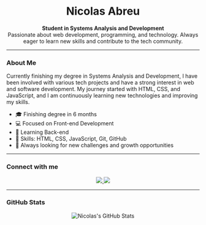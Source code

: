 <h1 align="center">Nicolas Abreu</h1>

<p align="center">
  <strong>Student in Systems Analysis and Development</strong><br/>
  Passionate about web development, programming, and technology. Always eager to learn new skills and contribute to the tech community.
</p>

---

### About Me

Currently finishing my degree in Systems Analysis and Development, I have been involved with various tech projects and have a strong interest in web and software development. My journey started with HTML, CSS, and JavaScript, and I am continuously learning new technologies and improving my skills.

- 🎓 Finishing degree in 6 months
- 💻 Focused on Front-end Development
- 🌱 Learning Back-end 
- 🔧 Skills: HTML, CSS, JavaScript, Git, GitHub
- 🚀 Always looking for new challenges and growth opportunities

---

### Connect with me

<p align="center">
  <a href="https://linkedin.com/in/www.linkedin.com/in/nicolasabreu04" target="_blank">
    <img src="https://img.shields.io/badge/LinkedIn-0A66C2?style=for-the-badge&logo=linkedin&logoColor=white"/>
  </a>
  <a href="https://instagram.com/[@Nicolasabreu04](https://www.instagram.com/nicolasabreu04/)" target="_blank">
    <img src="https://img.shields.io/badge/Instagram-E4405F?style=for-the-badge&logo=instagram&logoColor=white"/>
  </a>
</p>

---

### GitHub Stats

<p align="center">
  <img src="https://github-readme-stats.vercel.app/api?username=Nicolasabreu04&show_icons=true&theme=radical" alt="Nicolas's GitHub Stats"/>
</p>
